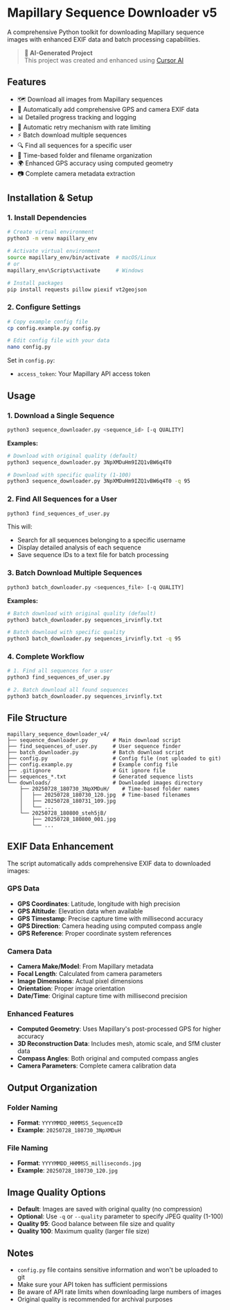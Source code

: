 # Mapillary Sequence Downloader v5

A comprehensive Python toolkit for downloading Mapillary sequence images with enhanced EXIF data and batch processing capabilities.

> **🤖 AI-Generated Project**  
> This project was created and enhanced using [Cursor AI](https://cursor.sh/)

## Features

- 🗺️ Download all images from Mapillary sequences
- 📍 Automatically add comprehensive GPS and camera EXIF data
- 📊 Detailed progress tracking and logging
- 🔄 Automatic retry mechanism with rate limiting
- ⚡ Batch download multiple sequences
- 🔍 Find all sequences for a specific user
- 📅 Time-based folder and filename organization
- 🌍 Enhanced GPS accuracy using computed geometry
- 📷 Complete camera metadata extraction

## Installation & Setup

### 1. Install Dependencies

```bash
# Create virtual environment
python3 -m venv mapillary_env

# Activate virtual environment
source mapillary_env/bin/activate  # macOS/Linux
# or
mapillary_env\Scripts\activate     # Windows

# Install packages
pip install requests pillow piexif vt2geojson
```

### 2. Configure Settings

```bash
# Copy example config file
cp config.example.py config.py

# Edit config file with your data
nano config.py
```

Set in `config.py`:

- `access_token`: Your Mapillary API access token

## Usage

### 1. Download a Single Sequence

```bash
python3 sequence_downloader.py <sequence_id> [-q QUALITY]
```

**Examples:**

```bash
# Download with original quality (default)
python3 sequence_downloader.py 3NpXMDuHm9IZQ1vBW6q4T0

# Download with specific quality (1-100)
python3 sequence_downloader.py 3NpXMDuHm9IZQ1vBW6q4T0 -q 95
```

### 2. Find All Sequences for a User

```bash
python3 find_sequences_of_user.py
```

This will:

- Search for all sequences belonging to a specific username
- Display detailed analysis of each sequence
- Save sequence IDs to a text file for batch processing

### 3. Batch Download Multiple Sequences

```bash
python3 batch_downloader.py <sequences_file> [-q QUALITY]
```

**Examples:**

```bash
# Batch download with original quality (default)
python3 batch_downloader.py sequences_irvinfly.txt

# Batch download with specific quality
python3 batch_downloader.py sequences_irvinfly.txt -q 95
```

### 4. Complete Workflow

```bash
# 1. Find all sequences for a user
python3 find_sequences_of_user.py

# 2. Batch download all found sequences
python3 batch_downloader.py sequences_irvinfly.txt
```

## File Structure

```text
mapillary_sequence_downloader_v4/
├── sequence_downloader.py        # Main download script
├── find_sequences_of_user.py     # User sequence finder
├── batch_downloader.py           # Batch download script
├── config.py                     # Config file (not uploaded to git)
├── config.example.py             # Example config file
├── .gitignore                    # Git ignore file
├── sequences_*.txt               # Generated sequence lists
└── downloads/                    # Downloaded images directory
    ├── 20250728_180730_3NpXMDuH/    # Time-based folder names
    │   ├── 20250728_180730_120.jpg  # Time-based filenames
    │   ├── 20250728_180731_109.jpg
    │   └── ...
    └── 20250728_180800_steh5jB/
        ├── 20250728_180800_001.jpg
        └── ...
```

## EXIF Data Enhancement

The script automatically adds comprehensive EXIF data to downloaded images:

### GPS Data

- **GPS Coordinates**: Latitude, longitude with high precision
- **GPS Altitude**: Elevation data when available
- **GPS Timestamp**: Precise capture time with millisecond accuracy
- **GPS Direction**: Camera heading using computed compass angle
- **GPS Reference**: Proper coordinate system references

### Camera Data

- **Camera Make/Model**: From Mapillary metadata
- **Focal Length**: Calculated from camera parameters
- **Image Dimensions**: Actual pixel dimensions
- **Orientation**: Proper image orientation
- **Date/Time**: Original capture time with millisecond precision

### Enhanced Features

- **Computed Geometry**: Uses Mapillary's post-processed GPS for higher accuracy
- **3D Reconstruction Data**: Includes mesh, atomic scale, and SfM cluster data
- **Compass Angles**: Both original and computed compass angles
- **Camera Parameters**: Complete camera calibration data

## Output Organization

### Folder Naming

- **Format**: `YYYYMMDD_HHMMSS_SequenceID`
- **Example**: `20250728_180730_3NpXMDuH`

### File Naming

- **Format**: `YYYYMMDD_HHMMSS_milliseconds.jpg`
- **Example**: `20250728_180730_120.jpg`

## Image Quality Options

- **Default**: Images are saved with original quality (no compression)
- **Optional**: Use `-q` or `--quality` parameter to specify JPEG quality (1-100)
- **Quality 95**: Good balance between file size and quality
- **Quality 100**: Maximum quality (larger file size)

## Notes

- `config.py` file contains sensitive information and won't be uploaded to git
- Make sure your API token has sufficient permissions
- Be aware of API rate limits when downloading large numbers of images
- Original quality is recommended for archival purposes
